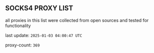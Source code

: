 ## SOCKS4 PROXY LIST

all proxies in this list were collected from open sources and tested for functionality

last update: `2025-01-03 04:00:47 UTC`

proxy-count: `369`
